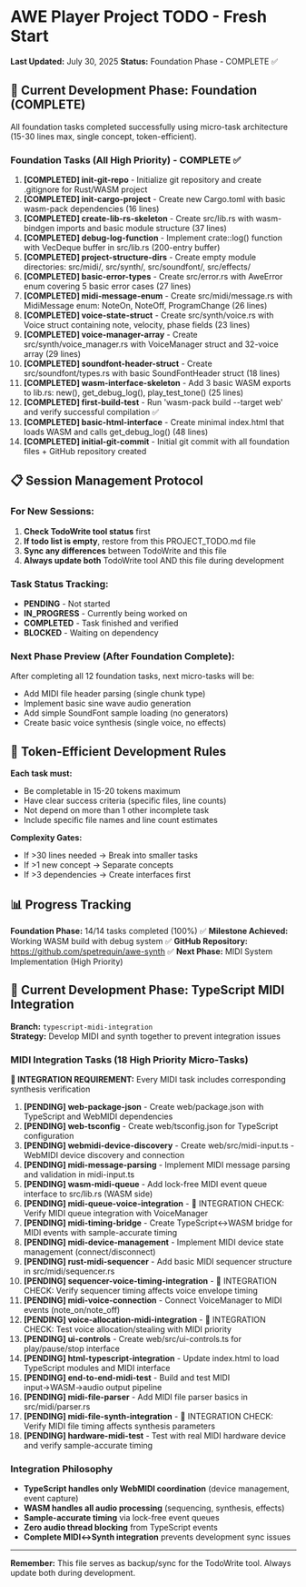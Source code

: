 # AWE Player Project TODO - Fresh Start

**Last Updated:** July 30, 2025
**Status:** Foundation Phase - COMPLETE ✅

## 🎯 Current Development Phase: Foundation (COMPLETE)

All foundation tasks completed successfully using micro-task architecture (15-30 lines max, single concept, token-efficient).

### **Foundation Tasks (All High Priority) - COMPLETE ✅**

1. **[COMPLETED] init-git-repo** - Initialize git repository and create .gitignore for Rust/WASM project
2. **[COMPLETED] init-cargo-project** - Create new Cargo.toml with basic wasm-pack dependencies (16 lines)
3. **[COMPLETED] create-lib-rs-skeleton** - Create src/lib.rs with wasm-bindgen imports and basic module structure (37 lines)
4. **[COMPLETED] debug-log-function** - Implement crate::log() function with VecDeque buffer in src/lib.rs (200-entry buffer)
5. **[COMPLETED] project-structure-dirs** - Create empty module directories: src/midi/, src/synth/, src/soundfont/, src/effects/
6. **[COMPLETED] basic-error-types** - Create src/error.rs with AweError enum covering 5 basic error cases (27 lines)
7. **[COMPLETED] midi-message-enum** - Create src/midi/message.rs with MidiMessage enum: NoteOn, NoteOff, ProgramChange (26 lines)
8. **[COMPLETED] voice-state-struct** - Create src/synth/voice.rs with Voice struct containing note, velocity, phase fields (23 lines)
9. **[COMPLETED] voice-manager-array** - Create src/synth/voice_manager.rs with VoiceManager struct and 32-voice array (29 lines)
10. **[COMPLETED] soundfont-header-struct** - Create src/soundfont/types.rs with basic SoundFontHeader struct (18 lines)
11. **[COMPLETED] wasm-interface-skeleton** - Add 3 basic WASM exports to lib.rs: new(), get_debug_log(), play_test_tone() (25 lines)
12. **[COMPLETED] first-build-test** - Run 'wasm-pack build --target web' and verify successful compilation ✅
13. **[COMPLETED] basic-html-interface** - Create minimal index.html that loads WASM and calls get_debug_log() (48 lines)
14. **[COMPLETED] initial-git-commit** - Initial git commit with all foundation files + GitHub repository created

## 📋 Session Management Protocol

### **For New Sessions:**
1. **Check TodoWrite tool status** first
2. **If todo list is empty**, restore from this PROJECT_TODO.md file
3. **Sync any differences** between TodoWrite and this file
4. **Always update both** TodoWrite tool AND this file during development

### **Task Status Tracking:**
- **PENDING** - Not started
- **IN_PROGRESS** - Currently being worked on
- **COMPLETED** - Task finished and verified
- **BLOCKED** - Waiting on dependency

### **Next Phase Preview (After Foundation Complete):**
After completing all 12 foundation tasks, next micro-tasks will be:
- Add MIDI file header parsing (single chunk type)
- Implement basic sine wave audio generation
- Add simple SoundFont sample loading (no generators)
- Create basic voice synthesis (single voice, no effects)

## 🎯 Token-Efficient Development Rules

**Each task must:**
- Be completable in 15-20 tokens maximum
- Have clear success criteria (specific files, line counts)
- Not depend on more than 1 other incomplete task
- Include specific file names and line count estimates

**Complexity Gates:**
- If >30 lines needed → Break into smaller tasks
- If >1 new concept → Separate concepts
- If >3 dependencies → Create interfaces first

## 📊 Progress Tracking

**Foundation Phase:** 14/14 tasks completed (100%) ✅
**Milestone Achieved:** Working WASM build with debug system ✅
**GitHub Repository:** https://github.com/spetrequin/awe-synth ✅
**Next Phase:** MIDI System Implementation (High Priority)

## 🎹 Current Development Phase: TypeScript MIDI Integration

**Branch:** `typescript-midi-integration`  
**Strategy:** Develop MIDI and synth together to prevent integration issues

### **MIDI Integration Tasks (18 High Priority Micro-Tasks)**

**🚨 INTEGRATION REQUIREMENT:** Every MIDI task includes corresponding synthesis verification

1. **[PENDING] web-package-json** - Create web/package.json with TypeScript and WebMIDI dependencies
2. **[PENDING] web-tsconfig** - Create web/tsconfig.json for TypeScript configuration  
3. **[PENDING] webmidi-device-discovery** - Create web/src/midi-input.ts - WebMIDI device discovery and connection
4. **[PENDING] midi-message-parsing** - Implement MIDI message parsing and validation in midi-input.ts
5. **[PENDING] wasm-midi-queue** - Add lock-free MIDI event queue interface to src/lib.rs (WASM side)
6. **[PENDING] midi-queue-voice-integration** - 🔄 INTEGRATION CHECK: Verify MIDI queue integration with VoiceManager
7. **[PENDING] midi-timing-bridge** - Create TypeScript↔WASM bridge for MIDI events with sample-accurate timing
8. **[PENDING] midi-device-management** - Implement MIDI device state management (connect/disconnect)
9. **[PENDING] rust-midi-sequencer** - Add basic MIDI sequencer structure in src/midi/sequencer.rs
10. **[PENDING] sequencer-voice-timing-integration** - 🔄 INTEGRATION CHECK: Verify sequencer timing affects voice envelope timing
11. **[PENDING] midi-voice-connection** - Connect VoiceManager to MIDI events (note_on/note_off)
12. **[PENDING] voice-allocation-midi-integration** - 🔄 INTEGRATION CHECK: Test voice allocation/stealing with MIDI priority
13. **[PENDING] ui-controls** - Create web/src/ui-controls.ts for play/pause/stop interface
14. **[PENDING] html-typescript-integration** - Update index.html to load TypeScript modules and MIDI interface
15. **[PENDING] end-to-end-midi-test** - Build and test MIDI input→WASM→audio output pipeline
16. **[PENDING] midi-file-parser** - Add MIDI file parser basics in src/midi/parser.rs
17. **[PENDING] midi-file-synth-integration** - 🔄 INTEGRATION CHECK: Verify MIDI file timing affects synthesis parameters
18. **[PENDING] hardware-midi-test** - Test with real MIDI hardware device and verify sample-accurate timing

### **Integration Philosophy**
- **TypeScript handles only WebMIDI coordination** (device management, event capture)
- **WASM handles all audio processing** (sequencing, synthesis, effects)
- **Sample-accurate timing** via lock-free event queues
- **Zero audio thread blocking** from TypeScript events
- **Complete MIDI↔Synth integration** prevents development sync issues

---
**Remember:** This file serves as backup/sync for the TodoWrite tool. Always update both during development.